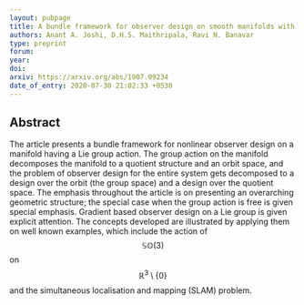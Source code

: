 ```yaml
---
layout: pubpage
title: A bundle framework for observer design on smooth manifolds with symmetry
authors: Anant A. Joshi, D.H.S. Maithripala, Ravi N. Banavar
type: preprint
forum: 
year: 
doi: 
arxiv: https://arxiv.org/abs/1907.09234
date_of_entry: 2020-07-30 21:02:33 +0530
---
```


## Abstract 
The article presents a bundle framework for nonlinear observer design on a manifold having a Lie group action. The group action on the manifold decomposes the manifold to a quotient structure and an orbit space, and the problem of observer design for the entire system gets decomposed to a design over the orbit (the group space) and a design over the quotient space. The emphasis throughout the article is on presenting an overarching geometric structure; the special case when the group action is free is given special emphasis. Gradient based observer design on a Lie group is given explicit attention. The concepts developed are illustrated by applying them on well known examples, which include the action of $$\mathbb{SO}(3)$$ on $$\mathbb{R}^3 \setminus \{0\}$$ and the simultaneous localisation and mapping (SLAM) problem. 


